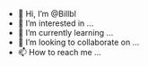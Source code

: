 - 👋 Hi, I’m @Billbl
- 👀 I’m interested in ...
- 🌱 I’m currently learning ...
- 💞️ I’m looking to collaborate on ...
- 📫 How to reach me ...

<!---
Billbl/Billbl is a ✨ special ✨ repository because its `README.md` (this file) appears on your GitHub profile.
You can click the Preview link to take a look at your changes.
--->
